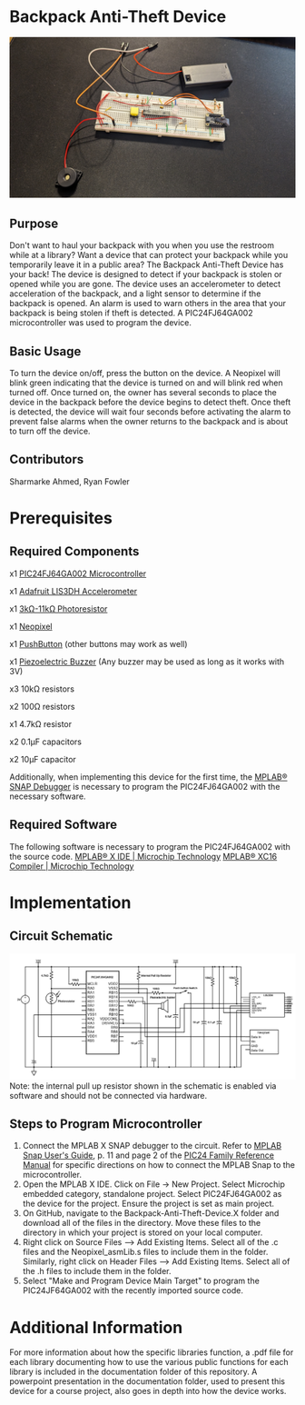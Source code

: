 # Backpack Anti-Theft Device

![Device Image](images/device_image.jpg)

## Purpose
Don't want to haul your backpack with you when you use the restroom while at a library? Want a device that can protect your backpack while you temporarily leave it in a public area? The Backpack Anti-Theft Device has your back! The device is designed to detect if your backpack is stolen or opened while you are gone. The device uses an accelerometer to detect acceleration of the backpack, and a light sensor to determine if the backpack is opened. An alarm is used to warn others in the area that your backpack is being stolen if theft is detected. A PIC24FJ64GA002 microcontroller was used to program the device.

## Basic Usage
To turn the device on/off, press the button on the device. A Neopixel will blink green indicating that the device is turned on and will blink red when turned off. Once turned on, the owner has several seconds to place the device in the backpack before the device begins to detect theft. Once theft is detected, the device will wait four seconds before activating the alarm to prevent false alarms when the owner returns to the backpack and is about to turn off the device.

## Contributors
Sharmarke Ahmed, Ryan Fowler

# Prerequisites

## Required Components
x1 [PIC24FJ64GA002 Microcontroller](https://www.microchip.com/en-us/product/pic24fj64ga002)

x1 [Adafruit LIS3DH Accelerometer](https://www.adafruit.com/product/2809?gad_source=1&gclid=CjwKCAiAyp-sBhBSEiwAWWzTng758qFh1ccZYN-W3IYm0OJq4i9Z773qQTu2pqHoFSRisHBWtLSJjRoCa5QQAvD_BwE)

x1 [3kΩ-11kΩ Photoresistor](https://www.jameco.com/z/CDS001-8001-Jameco-ValuePro-Photocell-CdS-3-11K-Ohm-at-10lux-200K-at-0lux-100mW-150V_202403.html)

x1 [Neopixel](https://www.digikey.com/en/products/detail/sparkfun-electronics/COM-12986/5673799?utm_adgroup=&utm_source=google&utm_medium=cpc&utm_campaign=PMax%20Shopping_Product_Medium%20ROAS%20Categories&utm_term=&utm_content=&utm_id=go_cmp-20223376311_adg-_ad-__dev-c_ext-_prd-5673799_sig-CjwKCAiAyp-sBhBSEiwAWWzTnoZ-XQZx-TUwZwcwp1yn48JGT_trn6JN0JjBlwL91_PW0Zx3a_brgBoCnxAQAvD_BwE&gad_source=1&gclid=CjwKCAiAyp-sBhBSEiwAWWzTnoZ-XQZx-TUwZwcwp1yn48JGT_trn6JN0JjBlwL91_PW0Zx3a_brgBoCnxAQAvD_BwE)

x1 [PushButton](https://www.mouser.com/ProductDetail/SparkFun/COM-09190?qs=WyAARYrbSnYmfgv9mXV0oQ%3D%3D&mgh=1&gad_source=1&gclid=CjwKCAiAyp-sBhBSEiwAWWzTnofFgdtUWDP15f3rVGnVzY4zecxDPyJE231fVN6-uZd9ur5HnXz8WRoCOWAQAvD_BwE) (other buttons may work as well)

x1 [Piezoelectric Buzzer](https://www.digikey.com/en/products/detail/mallory-sonalert-products-inc./PK-26N04W-03VQ/5033696?utm_adgroup=&utm_source=google&utm_medium=cpc&utm_campaign=PMax%20Shopping_Product_Low%20ROAS%20Categories&utm_term=&utm_content=&utm_id=go_cmp-20243063506_adg-_ad-__dev-c_ext-_prd-5033696_sig-CjwKCAiAyp-sBhBSEiwAWWzTnjxWujHa4Asg7b3j2BlYIs90I1teDHXC8uVnKdqJyJu5TyBC-4aQiBoCYEAQAvD_BwE&gad_source=1&gclid=CjwKCAiAyp-sBhBSEiwAWWzTnjxWujHa4Asg7b3j2BlYIs90I1teDHXC8uVnKdqJyJu5TyBC-4aQiBoCYEAQAvD_BwE) (Any buzzer may be used as long as it works with 3V)

x3 10kΩ resistors

x2 100Ω resistors

x1 4.7kΩ resistor

x2 0.1µF capacitors

x2 10µF capacitor

Additionally, when implementing this device for the first time, the [MPLAB® SNAP Debugger](https://www.microchip.com/en-us/development-tool/pg164100) is necessary to program the PIC24FJ64GA002 with the necessary software. 

## Required Software
The following software is necessary to program the PIC24FJ64GA002 with the source code.
[MPLAB® X IDE | Microchip Technology](https://www.microchip.com/en-us/tools-resources/develop/mplab-x-ide)
[MPLAB® XC16 Compiler | Microchip Technology](https://www.microchip.com/en-us/tools-resources/develop/mplab-xc-compilers/xc16)

# Implementation

## Circuit Schematic
![Circuit Schematic](images/circuitschematic.png)
Note: the internal pull up resistor shown in the schematic is enabled via software and should not be connected via hardware.

## Steps to Program Microcontroller

1. Connect the MPLAB X SNAP debugger to the circuit. Refer to [MPLAB Snap User's Guide](https://ww1.microchip.com/downloads/en/DeviceDoc/50002787C.pdf), p. 11 and page 2 of the [PIC24 Family Reference Manual](https://ww1.microchip.com/downloads/aemDocuments/documents/OTH/ProductDocuments/DataSheets/39881e.pdf) for specific directions on how to connect the MPLAB Snap to the microcontroller.
2. Open the MPLAB X IDE. Click on File -> New Project. Select Microchip embedded category, standalone project. Select PIC24FJ64GA002 as the device for the project. Ensure the project is set as main project.
3. On GitHub, navigate to the Backpack-Anti-Theft-Device.X folder and download all of the files in the directory. Move these files to the directory in which your project is stored on your local computer.
4. Right click on Source Files --> Add Existing Items. Select all of the .c files and the Neopixel_asmLib.s files to include them in the folder. Similarly, right click on Header Files --> Add Existing Items. Select all of the .h files to include them in the folder.
5. Select "Make and Program Device Main Target" to program the PIC24JF64GA002 with the recently imported source code.

# Additional Information
For more information about how the specific libraries function, a .pdf file for each library documenting how to use the various public functions for each library is included in the documentation folder of this repository. A powerpoint presentation in the documentation folder, used to present this device for a course project, also goes in depth into how the device works.
